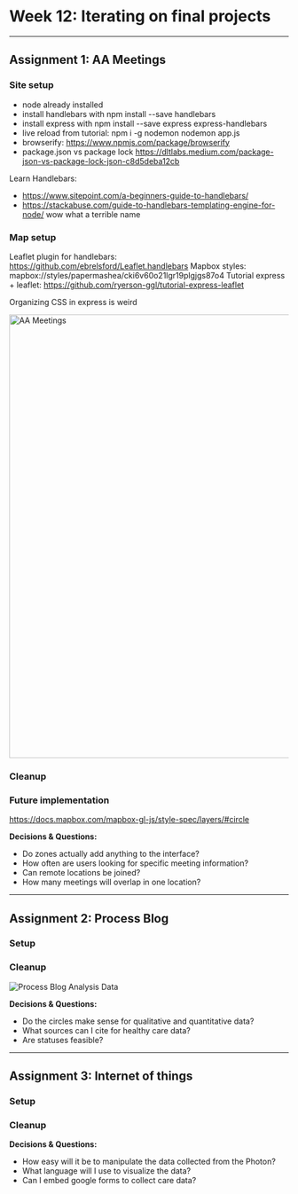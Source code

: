 # Week 12: Iterating on final projects

***
## Assignment 1: AA Meetings

### Site setup
- node already installed
- install handlebars with npm install --save handlebars
- install express with npm install --save express express-handlebars
- live reload from tutorial: npm i -g nodemon
	nodemon app.js
- browserify: https://www.npmjs.com/package/browserify
- package.json vs package lock https://dltlabs.medium.com/package-json-vs-package-lock-json-c8d5deba12cb

Learn Handlebars:
- https://www.sitepoint.com/a-beginners-guide-to-handlebars/
- https://stackabuse.com/guide-to-handlebars-templating-engine-for-node/
wow what a terrible name

### Map setup
Leaflet plugin for handlebars: https://github.com/ebrelsford/Leaflet.handlebars
Mapbox styles: mapbox://styles/papermashea/cki6v60o21lgr19plgjgs87o4
Tutorial express + leaflet: https://github.com/ryerson-ggl/tutorial-express-leaflet

Organizing CSS in express is weird

<img src="images/AA_Map_v1-1.png" alt="AA Meetings" title="All-Access AA Meetings" width="800px"/>

### Cleanup

### Future implementation
https://docs.mapbox.com/mapbox-gl-js/style-spec/layers/#circle

**Decisions & Questions:**
- Do zones actually add anything to the interface?
- How often are users looking for specific meeting information?
- Can remote locations be joined?
- How many meetings will overlap in one location?



***
## Assignment 2: Process Blog

### Setup

### Cleanup
![Process Blog Analysis Data](images/PB_dataTypes.png "PB Snake Care")

**Decisions & Questions:**
- Do the circles make sense for qualitative and quantitative data?
- What sources can I cite for healthy care data?
- Are statuses feasible?



***
## Assignment 3: Internet of things

### Setup

### Cleanup


**Decisions & Questions:**
- How easy will it be to manipulate the data collected from the Photon?
- What language will I use to visualize the data?
- Can I embed google forms to collect care data?

